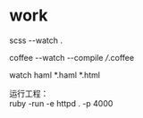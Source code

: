 work
====

scss --watch .

coffee --watch --compile */*.coffee

watch haml *.haml *.html

运行工程：<br/>
ruby -run -e httpd . -p 4000
